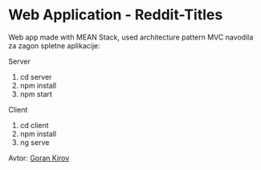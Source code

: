 # Web Application - Reddit-Titles

Web app made with MEAN Stack, used architecture pattern MVC 
navodila za zagon spletne aplikacije:

Server
1. cd server
2. npm install
3. npm start

Client
1. cd client
2. npm install
3. ng serve

Avtor: [Goran Kirov](https://github.com/MrxSeeker)

